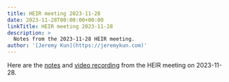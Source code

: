 ```yaml
---
title: HEIR meeting 2023-11-28
date: 2023-11-28T00:00:00+00:00
linkTitle: HEIR meeting 2023-11-28
description: >
  Notes from the 2023-11-28 HEIR meeting.
author: '[Jeremy Kun](https://jeremykun.com)'
---
```


Here are the
[notes](https://docs.google.com/document/d/1-kkkG__qlAtsp50YXxHC7Dq__Qvgb4BcLZCopzJOzE4/edit?usp=sharing)
and
[video recording](https://drive.google.com/file/d/1ykxaqlfVExqGC6saiSnfM2A7_TpWqKiE/view)
from the HEIR meeting on 2023-11-28.

<!-- mdformat global-off -->
